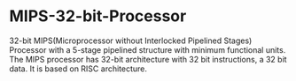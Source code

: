 # MIPS-32-bit-Processor
 32-bit MIPS(Microprocessor without Interlocked Pipelined Stages) Processor with a 5-stage pipelined structure with minimum functional units. The MIPS processor has 32-bit architecture with 32 bit instructions, a 32 bit data. It is based on RISC architecture.
